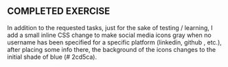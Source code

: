 ## COMPLETED EXERCISE

In addition to the requested tasks, just for the sake of testing / learning, I add a small inline CSS change to make social media icons gray when no username has been specified for a specific platform (linkedin, github , etc.), after placing some info there, the background of the icons changes to the initial shade of blue (# 2cd5ca).
